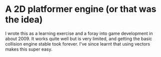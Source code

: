 A 2D platformer engine (or that was the idea)
=============================================

I wrote this as a learning exercise and a foray into game development in about 2009.
It works quite well but is very limited, and getting the basic collision engine stable took forever.
I've since learnt that using vectors makes this super easy.
